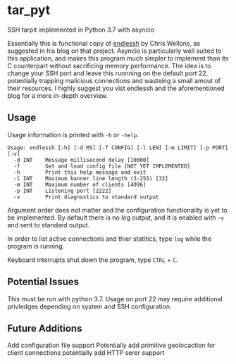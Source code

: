# tar_pyt
SSH tarpit implemented in Python 3.7 with asyncio

Essentially this is functional copy of [endlessh][es] by Chris Wellons, as suggested in his blog on that project. Asyncio is particularly  well suited to this application, and makes this program much simpler to implement than its C counterpart without sacrificing memory performance. The idea is to change your SSH port and leave this runnning on the default port 22, potentially trapping malicious connections and wasteing a small amout of their resources. I highly suggest you vist endlessh and the aforementioned blog for a more in-depth overview. 

## Usage

Usage information is printed with `-h` or `-help`.

```
Usage: endlessh [-h] [-d MS] [-f CONFIG] [-l LEN] [-m LIMIT] [-p PORT] [-v]
  -d INT    Message millisecond delay [10000]
  -f        Set and load config file [NOT YET IMPLEMENTED]
  -h        Print this help message and exit
  -l INT    Maximum banner line length (3-255) [32]
  -m INT    Maximum number of clients [4096]
  -p INT    Listening port [2222]
  -v        Print diagnostics to standard output
```

Argument order does not matter and the configuration functionality is yet to be implemented. By default there is no log output, and it is enabled with `-v` and sent to standard output.

In order to list active connections and thier statitics, type `log` while the program  is running.

Keyboard interrupts shut down the program, type `CTRL` + `C`.

## Potential Issues

This must be run with python 3.7.
Usage on port 22 may require additional privledges depending on system and SSH configuration.

## Future Additions
Add configuration file support
Potentially add primitive geolocaction for client connections
potentially add HTTP serer support

[es]: https://github.com/skeeto/endlessh
